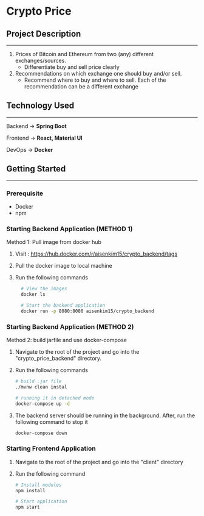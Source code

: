 # Crypto Price

## Project Description

---

1. Prices of Bitcoin and Ethereum from two (any) different exchanges/sources.
    - Differentiate buy and sell price clearly
2. Recommendations on which exchange one should buy and/or sell.
    - Recommend where to buy and where to sell. Each of the recommendation can be a different exchange

## Technology Used

---

Backend → **Spring Boot**

Frontend → **React, Material UI**

DevOps → **Docker**

## Getting Started

---

### Prerequisite

- Docker
- npm


### Starting Backend Application (METHOD 1)
Method 1: Pull image from docker hub

1. Visit : https://hub.docker.com/r/aisenkim15/crypto_backend/tags 
2. Pull the docker image to local machine
3. Run the following commands

    ```bash
      # View the images 
      docker ls
   
      # Start the backend application
      docker run -p 8080:8080 aisenkim15/crypto_backend
    ```

### Starting Backend Application (METHOD 2)
Method 2: build jarfile and use docker-compose

1. Navigate to the root of the project and go into the "crypto_price_backend" directory.
2. Run the following commands

    ```bash
    # build .jar file
    ./mvnw clean instal
    
    # running it in detached mode
    docker-compose up -d
    ```


1. The backend server should be running in the background. After, run the following command to stop it

    ```bash
    docker-compose down
    ```


### Starting Frontend Application

1. Navigate to the root of the project and go into the "client" directory
2. Run the following command

    ```bash
    # Install modules
    npm install
    
    # Start application
    npm start
    ```